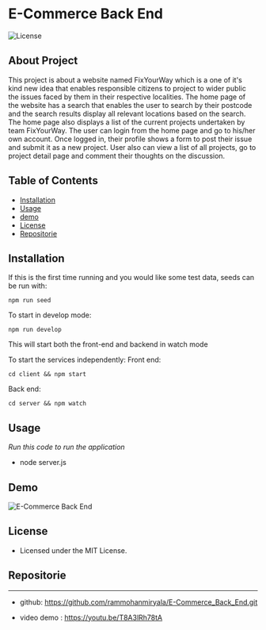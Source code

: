  # E-Commerce Back End

  ![License](https://img.shields.io/badge/Licence-MIT-red)

  ## About Project

This project is about a website named FixYourWay which is a one of it's kind new idea that enables responsible 
citizens to project to wider public the issues faced by them in their respective localities. 
The home page of the website has a search that enables the user to search by their postcode and 
the search results display all relevant locations based on the search. The home page also displays a list of the 
current projects undertaken by team FixYourWay. The user can login from the home page and go to his/her own account.
Once logged in, their profile shows a form to post their issue and submit it as a new project. 
User also can view a list of all projects, go to project detail page and comment their thoughts on the discussion.

  
## Table of Contents 
- [Installation](#Installation)
- [Usage](#Usage)
- [demo](#demo)
- [License](#License)
- [Repositorie](#Repositorie)
    
## Installation

If this is the first time running and you would like some test data, seeds can be run with:
````
npm run seed
````

To start in develop mode:
````
npm run develop
````
This will start both the front-end and backend in watch mode

To start the services independently:
Front end:
````
cd client && npm start
````

Back end:
````
cd server && npm watch
````
    
## Usage 
*Run this code to run the application*
- node server.js

## Demo
![E-Commerce Back End](./Assets/img.gif)

## License 

- Licensed under the MIT License. 


## Repositorie 
---
- github: https://github.com/rammohanmiryala/E-Commerce_Back_End.git

- video demo : https://youtu.be/T8A3lRh78tA 
  